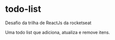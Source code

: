 # todo-list
Desafio da trilha de ReactJs da rocketseat

Uma todo list que adiciona, atualiza e remove itens.
